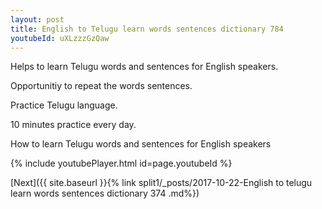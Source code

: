 ```yaml
---
layout: post
title: English to Telugu learn words sentences dictionary 784 
youtubeId: uXLzzzGzQaw
---
```

 
 
Helps to learn Telugu words and sentences for English speakers.

Opportunitiy to repeat the words sentences. 

Practice Telugu language. 
 
10 minutes practice every day. 
 
How to learn Telugu words and sentences for English speakers 
 
{% include youtubePlayer.html id=page.youtubeId %}
 
 
[Next]({{ site.baseurl }}{% link  split1/_posts/2017-10-22-English to telugu learn words sentences dictionary 374 .md%})
 
